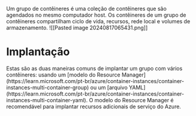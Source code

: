 
Um grupo de contêineres é uma coleção de contêineres que são agendados no mesmo computador host. Os contêineres de um grupo de contêineres compartilham ciclo de vida, recursos, rede local e volumes de armazenamento.
![[Pasted image 20240817065431.png]]


<h1>Implantação</h1>
Estas são as duas maneiras comuns de implantar um grupo com vários contêineres: usando um [modelo do Resource Manager](https://learn.microsoft.com/pt-br/azure/container-instances/container-instances-multi-container-group) ou um [arquivo YAML](https://learn.microsoft.com/pt-br/azure/container-instances/container-instances-multi-container-yaml). O modelo do Resource Manager é recomendável para implantar recursos adicionais de serviço do Azure.
